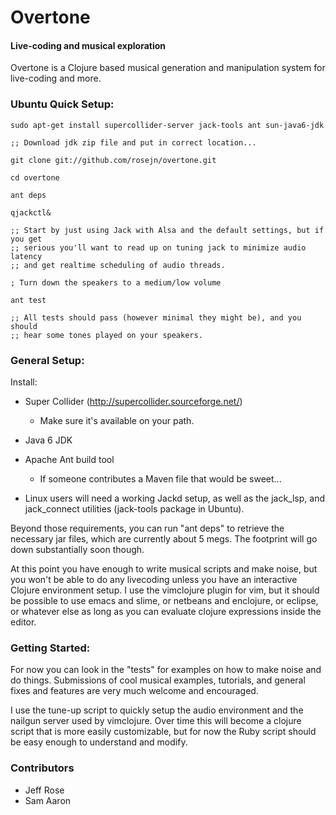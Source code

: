   Overtone
==============

#### Live-coding and musical exploration

Overtone is a Clojure based musical generation and manipulation system for live-coding and more.

### Ubuntu Quick Setup:

    sudo apt-get install supercollider-server jack-tools ant sun-java6-jdk
    
    ;; Download jdk zip file and put in correct location...
    
    git clone git://github.com/rosejn/overtone.git
    
    cd overtone
    
    ant deps
    
    qjackctl&
    
    ;; Start by just using Jack with Alsa and the default settings, but if you get
    ;; serious you'll want to read up on tuning jack to minimize audio latency
    ;; and get realtime scheduling of audio threads.
    
    ; Turn down the speakers to a medium/low volume
    
    ant test
    
    ;; All tests should pass (however minimal they might be), and you should
    ;; hear some tones played on your speakers.
    
### General Setup:

Install:

* Super Collider (http://supercollider.sourceforge.net/)
  - Make sure it's available on your path.

* Java 6 JDK

* Apache Ant build tool 
  - If someone contributes a Maven file that would be sweet...

* Linux users will need a working Jackd setup, as well as the jack_lsp, and
jack_connect utilities (jack-tools package in Ubuntu).

Beyond those requirements, you can run "ant deps" to retrieve the necessary jar
files, which are currently about 5 megs.  The footprint will go down
substantially soon though.

At this point you have enough to write musical scripts and make noise, but you
won't be able to do any livecoding unless you have an interactive Clojure
environment setup.  I use the vimclojure plugin for vim, but it should be
possible to use emacs and slime, or netbeans and enclojure, or eclipse, or
whatever else as long as you can evaluate clojure expressions inside the
editor.

### Getting Started:

<script src="http://gist.github.com/234818.js"></script>

For now you can look in the "tests" for examples on how to make noise and do things.
Submissions of cool musical examples, tutorials, and general fixes and features
are very much welcome and encouraged.  

I use the tune-up script to quickly setup the audio environment and the nailgun
server used by vimclojure.  Over time this will become a clojure script that is
more easily customizable, but for now the Ruby script should be easy enough to
understand and modify.

### Contributors

* Jeff Rose
* Sam Aaron
